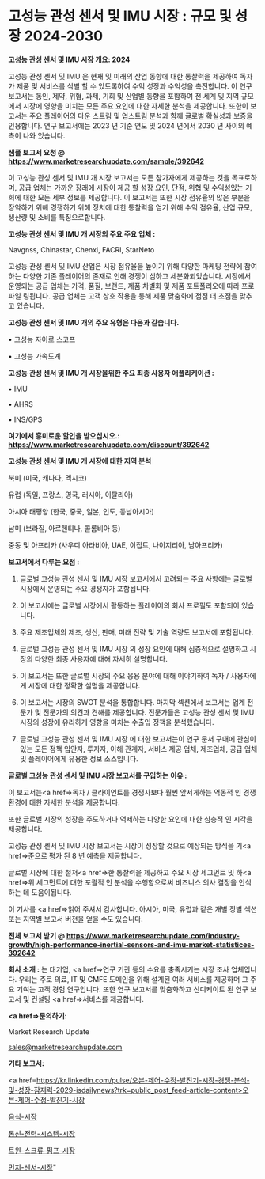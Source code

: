 # 고성능 관성 센서 및 IMU 시장 : 규모 및 성장 2024-2030

<strong>고성능 관성 센서 및 IMU 시장 개요: 2024</strong>

고성능 관성 센서 및 IMU 은 현재 및 미래의 산업 동향에 대한 통찰력을 제공하여 독자가 제품 및 서비스를 식별 할 수 있도록하여 수익 성장과 수익성을 촉진합니다. 이 연구 보고서는 동인, 제약, 위협, 과제, 기회 및 산업별 동향을 포함하여 전 세계 및 지역 규모에서 시장에 영향을 미치는 모든 주요 요인에 대한 자세한 분석을 제공합니다. 또한이 보고서는 주요 플레이어의 다운 스트림 및 업스트림 분석과 함께 글로벌 확실성과 보증을 인용합니다. 연구 보고서에는 2023 년 기준 연도 및 2024 년에서 2030 년 사이의 예측이 나와 있습니다.



<strong>샘플 보고서 요청 @ <a href=https://www.marketresearchupdate.com/sample/392642>https://www.marketresearchupdate.com/sample/392642</a></strong>

이 고성능 관성 센서 및 IMU 개 시장 보고서는 모든 참가자에게 제공하는 것을 목표로하며, 공급 업체는 가까운 장래에 시장이 제공 할 성장 요인, 단점, 위협 및 수익성있는 기회에 대한 모든 세부 정보를 제공합니다. 이 보고서는 또한 시장 점유율의 많은 부분을 장악하기 위해 경쟁하기 위해 정치에 대한 통찰력을 얻기 위해 수익 점유율, 산업 규모, 생산량 및 소비를 특징으로합니다.



<strong>고성능 관성 센서 및 IMU 개 시장의 주요 주요 업체 :</strong>

Navgnss, Chinastar, Chenxi, FACRI, StarNeto

고성능 관성 센서 및 IMU 산업은 시장 점유율을 높이기 위해 다양한 마케팅 전략에 참여하는 다양한 기존 플레이어의 존재로 인해 경쟁이 심하고 세분화되었습니다. 시장에서 운영되는 공급 업체는 가격, 품질, 브랜드, 제품 차별화 및 제품 포트폴리오에 따라 프로파일 링됩니다. 공급 업체는 고객 상호 작용을 통해 제품 맞춤화에 점점 더 초점을 맞추고 있습니다.



<strong>고성능 관성 센서 및 IMU 개의 주요 유형은 다음과 같습니다.</strong>

• 고성능 자이로 스코프

• 고성능 가속도계



<strong>고성능 관성 센서 및 IMU 개 시장을위한 주요 최종 사용자 애플리케이션 :</strong>

• IMU

• AHRS

• INS/GPS



<strong>여기에서 흥미로운 할인을 받으십시오.: <a href=https://www.marketresearchupdate.com/discount/392642>https://www.marketresearchupdate.com/discount/392642</a></strong>



<strong>고성능 관성 센서 및 IMU 개 시장에 대한 지역 분석</strong>

북미 (미국, 캐나다, 멕시코)

유럽 (독일, 프랑스, 영국, 러시아, 이탈리아)

아시아 태평양 (한국, 중국, 일본, 인도, 동남아시아)

남미 (브라질, 아르헨티나, 콜롬비아 등)

중동 및 아프리카 (사우디 아라비아, UAE, 이집트, 나이지리아, 남아프리카)



<strong>보고서에서 다루는 요점 :</strong>

1. 글로벌 고성능 관성 센서 및 IMU 시장 보고서에서 고려되는 주요 사항에는 글로벌 시장에서 운영되는 주요 경쟁자가 포함됩니다.

2. 이 보고서에는 글로벌 시장에서 활동하는 플레이어의 회사 프로필도 포함되어 있습니다.

3. 주요 제조업체의 제조, 생산, 판매, 미래 전략 및 기술 역량도 보고서에 포함됩니다.

4. 글로벌 고성능 관성 센서 및 IMU 시장 의 성장 요인에 대해 심층적으로 설명하고 시장의 다양한 최종 사용자에 대해 자세히 설명합니다.

5. 이 보고서는 또한 글로벌 시장의 주요 응용 분야에 대해 이야기하여 독자 / 사용자에게 시장에 대한 정확한 설명을 제공합니다.

6. 이 보고서는 시장의 SWOT 분석을 통합합니다. 마지막 섹션에서 보고서는 업계 전문가 및 전문가의 의견과 견해를 제공합니다. 전문가들은 고성능 관성 센서 및 IMU 시장의 성장에 유리하게 영향을 미치는 수출입 정책을 분석했습니다.

7. 글로벌 고성능 관성 센서 및 IMU 시장 에 대한 보고서는이 연구 문서 구매에 관심이있는 모든 정책 입안자, 투자자, 이해 관계자, 서비스 제공 업체, 제조업체, 공급 업체 및 플레이어에게 유용한 정보 소스입니다.



<strong>글로벌 고성능 관성 센서 및 IMU 시장 보고서를 구입하는 이유 :</strong>

이 보고서는<a href=>독자 / 클</a>라이언트를 경쟁사보다 훨씬 앞서게하는 역동적 인 경쟁 환경에 대한 자세한 분석을 제공합니다.

또한 글로벌 시장의 성장을 주도하거나 억제하는 다양한 요인에 대한 심층적 인 시각을 제공합니다.

고성능 관성 센서 및 IMU 시장 보고서는 시장이 성장할 것으로 예상되는 방식을 기<a href=>준으로</a> 평가 된 8 년 예측을 제공합니다.

글로벌 시장에 대한 철저<a href=>한 통찰력</a>을 제공하고 주요 시장 세그먼트 및 하<a href=>위 세그</a>먼트에 대한 포괄적 인 분석을 수행함으로써 비즈니스 의사 결정을 인식하는 데 도움이됩니다.

이 기사를 <a href=>읽어 주</a>셔서 감사합니다. 아시아, 미국, 유럽과 같은 개별 장별 섹션 또는 지역별 보고서 버전을 얻을 수도 있습니다.



<strong>전체 보고서 받기 @ <a href=https://www.marketresearchupdate.com/industry-growth/high-performance-inertial-sensors-and-imu-market-statistices-392642>https://www.marketresearchupdate.com/industry-growth/high-performance-inertial-sensors-and-imu-market-statistices-392642</a></strong>



<strong>회사 소개 :</strong>
는 대기업, <a href=>연구 기</a>관 등의 수요를 충족시키는 시장 조사 업체입니다. 우리는 주로 의료, IT 및 CMFE 도메인을 위해 설계된 여러 서비스를 제공하며 그 주요 기여는 고객 경험 연구입니다. 또한 연구 보고서를 맞춤화하고 신디케이트 된 연구 보고서 및 컨설팅 <a href=>서비</a>스를 제공합니다.



<strong><a href=>문의하기:</a></strong>

Market Research Update

sales@marketresearchupdate.com



<strong>기타 보고서:</strong>

<a href=https://kr.linkedin.com/pulse/오븐-제어-수정-발진기-시장-경쟁-분석-및-성장-잠재력-2029-isdailynews?trk=public_post_feed-article-content>오븐-제어-수정-발진기-시장</a>

<a href=https://www.linkedin.com/pulse/음식-시장-경쟁-분석-및-성장-잠재력-2029-consumer-connection-compendium-ana/>음식-시장</a>

<a href=https://www.linkedin.com/pulse/통신-전력-시스템-시장-세분화-연구-및-목표-고객2029년-isdailynews-5zyof/>통신-전력-시스템-시장</a>

<a href=https://www.linkedin.com/pulse/트윈-스크류-펌프-시장-동향-및-성장-전망-analytics-alchemy-360-analysis-9fcgf/>트윈-스크류-펌프-시장</a>

<a href=https://www.linkedin.com/pulse/먼지-센서-시장-경쟁-분석-및-성장-잠재력-2030-survey-savvy-insights-360-analysis-2sfpc/>먼지-센서-시장</a>"
